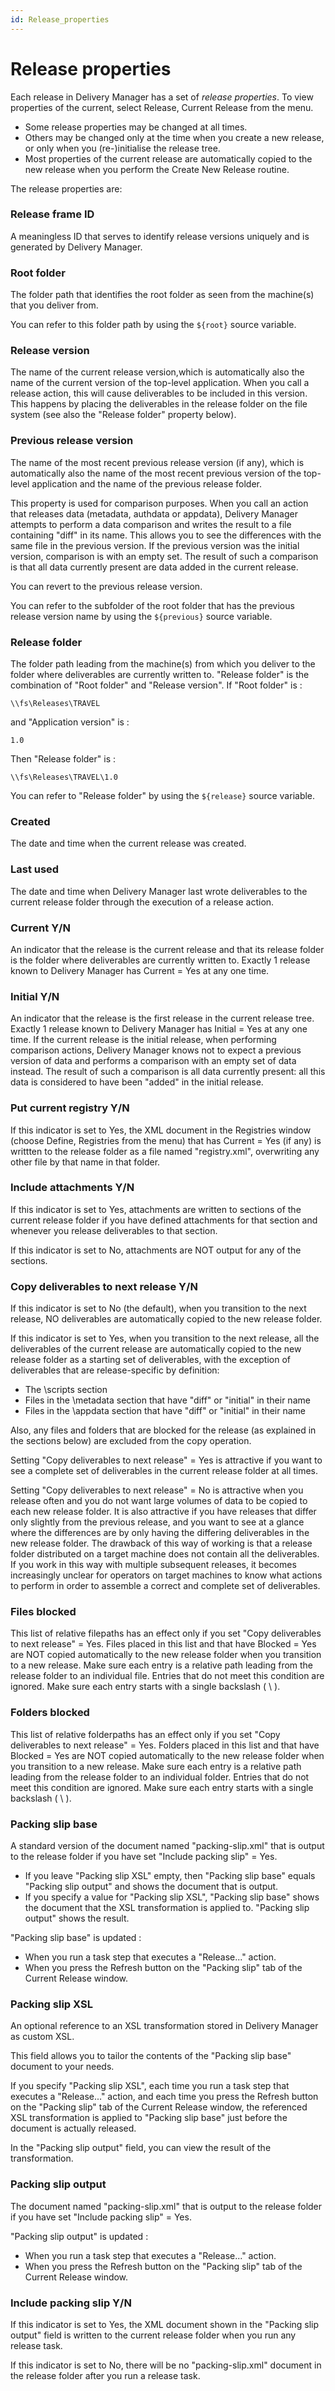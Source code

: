 ```yaml
---
id: Release_properties
---
```


# Release properties

Each release in Delivery Manager has a set of *release properties*. To view properties of the current, select Release, Current Release from the menu.

- Some release properties may be changed at all times.
- Others may be changed only at the time when you create a new release, or only when you (re-)initialise the release tree.
- Most properties of the current release are automatically copied to the new release when you perform the Create New Release routine.

The release properties are:

### Release frame ID

A meaningless ID that serves to identify release versions uniquely and is generated by Delivery Manager.

### Root folder

The folder path that identifies the root folder as seen from the machine(s) that you deliver from.

You can refer to this folder path by using the `${root}` source variable.

### Release version

The name of the current release version,which is automatically also the name of the current version of the top-level application. When you call a release action, this will cause deliverables to be included in this version. This happens by placing the deliverables in the release folder on the file system (see also the "Release folder" property below).

### Previous release version

The name of the most recent previous release version (if any), which is automatically also the name of the most recent previous version of the top-level application and the name of the previous release folder.

This property is used for comparison purposes. When you call an action that releases data (metadata, authdata or appdata), Delivery Manager attempts to perform a data comparison and writes the result to a file containing "diff" in its name. This allows you to see the differences with the same file in the previous version. If the previous version was the initial version, comparison is with an empty set. The result of such a comparison is that all data currently present are data added in the current release.

You can revert to the previous release version.

You can refer to the subfolder of the root folder that has the previous release version name by using the `${previous}` source variable.

### Release folder

The folder path leading from the machine(s) from which you deliver to the folder where deliverables are currently written to. "Release folder" is the combination of "Root folder" and "Release version". If "Root folder" is :

```
\\fs\Releases\TRAVEL 
```

and "Application version" is :

```
1.0
```

Then "Release folder" is :

```
\\fs\Releases\TRAVEL\1.0
```

You can refer to "Release folder" by using the `${release}` source variable.

### Created

The date and time when the current release was created.

### Last used

The date and time when Delivery Manager last wrote deliverables to the current release folder through the execution of a release action.

### Current Y/N

An indicator that the release is the current release and that its release folder is the folder where deliverables are currently written to. Exactly 1 release known to Delivery Manager has Current = Yes at any one time.

### Initial Y/N

An indicator that the release is the first release in the current release tree. Exactly 1 release known to Delivery Manager has Initial = Yes at any one time. If the current release is the initial release, when performing comparison actions, Delivery Manager knows not to expect a previous version of data and performs a comparison with an empty set of data instead. The result of such a comparison is all data currently present: all this data is considered to have been "added" in the initial release.

### Put current registry Y/N

If this indicator is set to Yes, the XML document in the Registries window (choose Define, Registries from the menu) that has Current = Yes (if any) is writtten to the release folder as a file named "registry.xml", overwriting any other file by that name in that folder.

### Include attachments Y/N

If this indicator is set to Yes, attachments are written to sections of the current release folder if you have defined attachments for that section and whenever you release deliverables to that section.

If this indicator is set to No, attachments are NOT output for any of the sections.

### Copy deliverables to next release Y/N

If this indicator is set to No (the default), when you transition to the next release, NO deliverables are automatically copied to the new release folder.

If this indicator is set to Yes, when you transition to the next release, all the deliverables of the current release are automatically copied to the new release folder as a starting set of deliverables, with the exception of deliverables that are release-specific by definition:

- The \\scripts section
- Files in the \\metadata section that have "diff" or "initial" in their name
- Files in the \\appdata section that have "diff" or "initial" in their name

Also, any files and folders that are blocked for the release (as explained in the sections below) are excluded from the copy operation.

Setting "Copy deliverables to next release" = Yes is attractive if you want to see a complete set of deliverables in the current release folder at all times.

Setting "Copy deliverables to next release" = No is attractive when you release often and you do not want large volumes of data to be copied to each new release folder. It is also attractive if you have releases that differ only slightly from the previous release, and you want to see at a glance where the differences are by only having the differing deliverables in the new release folder. The drawback of this way of working is that a release folder distributed on a target machine does not contain all the deliverables. If you work in this way with multiple subsequent releases, it becomes increasingly unclear for operators on target machines to know what actions to perform in order to assemble a correct and complete set of deliverables.

### Files blocked

This list of relative filepaths has an effect only if you set "Copy deliverables to next release" = Yes. Files placed in this list and that have Blocked = Yes are NOT copied automatically to the new release folder when you transition to a new release. Make sure each entry is a relative path leading from the release folder to an individual file. Entries that do not meet this condition are ignored. Make sure each entry starts with a single backslash ( \\ ).

### Folders blocked

This list of relative folderpaths has an effect only if you set "Copy deliverables to next release" = Yes. Folders placed in this list and that have Blocked = Yes are NOT copied automatically to the new release folder when you transition to a new release. Make sure each entry is a relative path leading from the release folder to an individual folder. Entries that do not meet this condition are ignored. Make sure each entry starts with a single backslash ( \\ ).

### Packing slip base

A standard version of the document named "packing-slip.xml" that is output to the release folder if you have set "Include packing slip" = Yes.

- If you leave "Packing slip XSL" empty, then "Packing slip base" equals "Packing slip output" and shows the document that is output.
- If you specify a value for "Packing slip XSL", "Packing slip base" shows the document that the XSL transformation is applied to. "Packing slip output" shows the result.

"Packing slip base" is updated :

- When you run a task step that executes a "Release..." action.
- When you press the Refresh button on the "Packing slip" tab of the Current Release window.

### Packing slip XSL

An optional reference to an XSL transformation stored in Delivery Manager as custom XSL.

This field allows you to tailor the contents of the "Packing slip base" document to your needs.

If you specify "Packing slip XSL", each time you run a task step that executes a "Release..." action, and each time you press the Refresh button on the "Packing slip" tab of the Current Release window, the referenced XSL transformation is applied to "Packing slip base" just before the document is actually released.

In the "Packing slip output" field, you can view the result of the transformation.

### Packing slip output

The document named "packing-slip.xml" that is output to the release folder if you have set "Include packing slip" = Yes.

"Packing slip output" is updated :

- When you run a task step that executes a "Release..." action.
- When you press the Refresh button on the "Packing slip" tab of the Current Release window.

### Include packing slip Y/N

If this indicator is set to Yes, the XML document shown in the "Packing slip output" field is written to the current release folder when you run any release task.

If this indicator is set to No, there will be no "packing-slip.xml" document in the release folder after you run a release task.